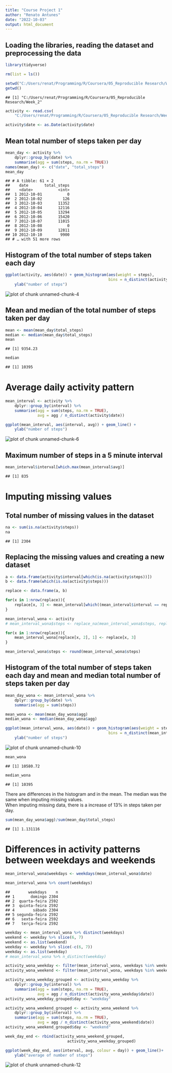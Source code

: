 ```yaml
---
title: "Course Project 1"
author: "Renato Antunes"
date: "2022-10-03"
output: html_document
---
```




## Loading the libraries, reading the dataset and preprocessing the data


```r
library(tidyverse)

rm(list = ls())

setwd("C:/Users/renat/Programming/R/Coursera/05_Reproducible Research/Week_2")
getwd()
```

```
## [1] "C:/Users/renat/Programming/R/Coursera/05_Reproducible Research/Week_2"
```

```r
activity <- read.csv(
    "C:/Users/renat/Programming/R/Coursera/05_Reproducible Research/Week_2/activity.csv")

activity$date <- as.Date(activity$date)
```

## Mean total number of steps taken per day


```r
mean_day <- activity %>%
    dplyr::group_by(date) %>%
    summarise(agg = sum(steps, na.rm = TRUE))
names(mean_day) <- c("date", "total_steps")
mean_day
```

```
## # A tibble: 61 × 2
##    date       total_steps
##    <date>           <int>
##  1 2012-10-01           0
##  2 2012-10-02         126
##  3 2012-10-03       11352
##  4 2012-10-04       12116
##  5 2012-10-05       13294
##  6 2012-10-06       15420
##  7 2012-10-07       11015
##  8 2012-10-08           0
##  9 2012-10-09       12811
## 10 2012-10-10        9900
## # … with 51 more rows
```

## Histogram of the total number of steps taken each day


```r
ggplot(activity, aes(date)) + geom_histogram(aes(weight = steps),
                                             bins = n_distinct(activity$date)) +
    ylab("number of steps")
```

![plot of chunk unnamed-chunk-4](figure/unnamed-chunk-4-1.png)

## Mean and median of the total number of steps taken per day


```r
mean <- mean(mean_day$total_steps)
median <- median(mean_day$total_steps)
mean
```

```
## [1] 9354.23
```

```r
median
```

```
## [1] 10395
```

# Average daily activity pattern


```r
mean_interval <- activity %>%
    dplyr::group_by(interval) %>%
    summarise(agg = sum(steps, na.rm = TRUE),
              avg = agg / n_distinct(activity$date))

ggplot(mean_interval, aes(interval, avg)) + geom_line() +
    ylab("number of steps")
```

![plot of chunk unnamed-chunk-6](figure/unnamed-chunk-6-1.png)

## Maximum number of steps in a 5 minute interval


```r
mean_interval$interval[which.max(mean_interval$avg)]
```

```
## [1] 835
```

# Imputing missing values

## Total number of missing values in the dataset


```r
na <- sum(is.na(activity$steps))
na
```

```
## [1] 2304
```

## Replacing the missing values and creating a new dataset


```r
a <- data.frame(activity$interval[which(is.na(activity$steps))])
b <- data.frame(which(is.na(activity$steps)))

replace <- data.frame(a, b)

for(x in 1:nrow(replace)){
    replace[x, 3] <- mean_interval[which((mean_interval$interval == replace[x, 1])), 3]
}

mean_interval_wona <- activity
# mean_interval_wona$steps <- replace_na(mean_interval_wona$steps, replace$interval)

for(x in 1:nrow(replace)){
    mean_interval_wona[replace[x, 2], 1] <- replace[x, 3]
}

mean_interval_wona$steps <- round(mean_interval_wona$steps)
```

## Histogram of the total number of steps taken each day and mean and median total number of steps taken per day


```r
mean_day_wona <- mean_interval_wona %>%
    dplyr::group_by(date) %>%
    summarise(agg = sum(steps))

mean_wona <- mean(mean_day_wona$agg)
median_wona <- median(mean_day_wona$agg)

ggplot(mean_interval_wona, aes(date)) + geom_histogram(aes(weight = steps),
                                             bins = n_distinct(mean_interval_wona$date)) +
    ylab("number of steps")
```

![plot of chunk unnamed-chunk-10](figure/unnamed-chunk-10-1.png)


```r
mean_wona
```

```
## [1] 10580.72
```

```r
median_wona
```

```
## [1] 10395
```

There are differences in the histogram and in the mean. The median was the same when imputing missing values.  
When imputing missing data, there is a increase of 13% in steps taken per day.


```r
sum(mean_day_wona$agg)/sum(mean_day$total_steps)
```

```
## [1] 1.131116
```


# Differences in activity patterns between weekdays and weekends


```r
mean_interval_wona$weekdays <- weekdays(mean_interval_wona$date)

mean_interval_wona %>% count(weekdays)
```

```
##        weekdays    n
## 1       domingo 2304
## 2  quarta-feira 2592
## 3  quinta-feira 2592
## 4        sábado 2304
## 5 segunda-feira 2592
## 6   sexta-feira 2592
## 7   terça-feira 2592
```

```r
weekday <- mean_interval_wona %>% distinct(weekdays)
weekend <- weekday %>% slice(6, 7)
weekend <- as.list(weekend)
weekday <- weekday %>% slice(-c(6, 7))
weekday <- as.list(weekday)
# mean_interval_wona %>% n_distinct(weekday)

activity_wona_weekday <- filter(mean_interval_wona, weekdays %in% weekday$weekdays)
activity_wona_weekend <- filter(mean_interval_wona, weekdays %in% weekend$weekdays)

activity_wona_weekday_grouped <- activity_wona_weekday %>%
    dplyr::group_by(interval) %>%
    summarise(agg = sum(steps, na.rm = TRUE),
              avg = agg / n_distinct(activity_wona_weekday$date))
activity_wona_weekday_grouped$day <- "weekday"

activity_wona_weekend_grouped <- activity_wona_weekend %>%
    dplyr::group_by(interval) %>%
    summarise(agg = sum(steps, na.rm = TRUE),
              avg = agg / n_distinct(activity_wona_weekend$date))
activity_wona_weekend_grouped$day <- "weekend"

week_day_end <- rbind(activity_wona_weekend_grouped,
                           activity_wona_weekday_grouped)

ggplot(week_day_end, aes(interval, avg, colour = day)) + geom_line()+
    ylab("average of number of steps")
```

![plot of chunk unnamed-chunk-12](figure/unnamed-chunk-12-1.png)
